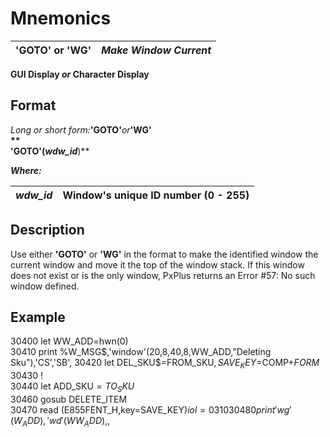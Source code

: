 # Mnemonics

**'GOTO' or 'WG'** |  **_Make Window Current_**  
---|---  
  
**GUI Display _or_ Character Display**

##  Format

_Long or short form:_**'GOTO'**_or_**'WG'  
**  
**'GOTO'(**_wdw_id_**)**  
  
**_Where:_**

_wdw_id_ |  Window's unique ID number (0 - 255)  
---|---  
  
##  Description

Use either **'GOTO'** or **'WG'** in the format to make the identified window the current window and move it the top of the window stack. If this window does not exist or is the only window, PxPlus returns an Error #57: No such window defined.

##  Example

30400 let WW_ADD=hwn(0)  
30410 print %W_MSG$,'window'(20,8,40,8,WW_ADD,"Deleting Sku"),'CS','SB',  
30420 let DEL_SKU$=FROM_SKU$,SAVE_KEY$=COMP$+FORM$  
30430 !  
30440 let ADD_SKU$=TO_SKU$  
30460 gosub DELETE_ITEM  
30470 read (E855FENT_H,key=SAVE_KEY$)iol=0310  
30480 print 'wg'(W_ADD),'wd'(WW_ADD),%NORM_SCR$,
